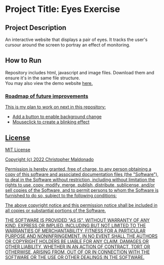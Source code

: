 <h1>Project Title: Eyes Exercise</h1>

<h2>Project Description</h2>
An interactive website that displays a pair of eyes. It tracks the user's cursour around the screen to portray an effect of monitoring.

<h2>How to Run</h2>
Repository includes html, javascript and image files. Download them and ensure it's in the same file structure.
<br>You may also view the demo website <a href="https://jadewee.github.io/projects/eyes.html">here.

<h3>Roadmap of future improvements</h3>
  This is my plan to work on next in this repository:
  <ul>
    <li>Add a button to enable background change</li>
    <li>Mouseclick to create a blinking effect</li>
  </ul>

<h2>License</h3>
MIT License

Copyright (c) 2022 Christopher Maldonado

Permission is hereby granted, free of charge, to any person obtaining a copy of this software and associated documentation files (the "Software"), to deal in the Software without restriction, including without limitation the rights to use, copy, modify, merge, publish, distribute, sublicense, and/or sell copies of the Software, and to permit persons to whom the Software is furnished to do so, subject to the following conditions:

The above copyright notice and this permission notice shall be included in all copies or substantial portions of the Software.

THE SOFTWARE IS PROVIDED "AS IS", WITHOUT WARRANTY OF ANY KIND, EXPRESS OR IMPLIED, INCLUDING BUT NOT LIMITED TO THE WARRANTIES OF MERCHANTABILITY, FITNESS FOR A PARTICULAR PURPOSE AND NONINFRINGEMENT. IN NO EVENT SHALL THE AUTHORS OR COPYRIGHT HOLDERS BE LIABLE FOR ANY CLAIM, DAMAGES OR OTHER LIABILITY, WHETHER IN AN ACTION OF CONTRACT, TORT OR OTHERWISE, ARISING FROM, OUT OF OR IN CONNECTION WITH THE SOFTWARE OR THE USE OR OTHER DEALINGS IN THE SOFTWARE.
